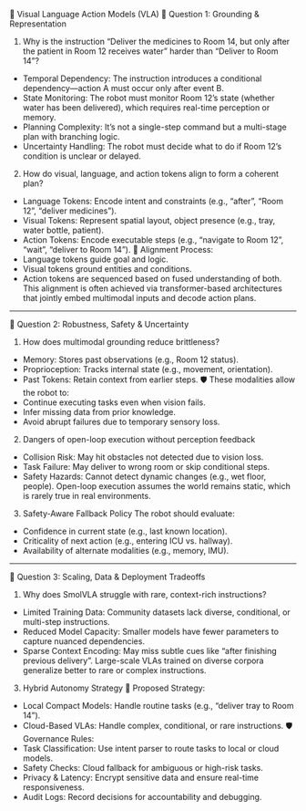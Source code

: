 🤖 Visual Language Action Models (VLA)
📍 Question 1: Grounding & Representation
1. Why is the instruction “Deliver the medicines to Room 14, but only after the patient in Room 12 receives water” harder than “Deliver to Room 14”?
- Temporal Dependency: The instruction introduces a conditional dependency—action A must occur only after event B.
- State Monitoring: The robot must monitor Room 12’s state (whether water has been delivered), which requires real-time perception or memory.
- Planning Complexity: It’s not a single-step command but a multi-stage plan with branching logic.
- Uncertainty Handling: The robot must decide what to do if Room 12’s condition is unclear or delayed.
2. How do visual, language, and action tokens align to form a coherent plan?
- Language Tokens: Encode intent and constraints (e.g., “after”, “Room 12”, “deliver medicines”).
- Visual Tokens: Represent spatial layout, object presence (e.g., tray, water bottle, patient).
- Action Tokens: Encode executable steps (e.g., “navigate to Room 12”, “wait”, “deliver to Room 14”).
🧠 Alignment Process:
- Language tokens guide goal and logic.
- Visual tokens ground entities and conditions.
- Action tokens are sequenced based on fused understanding of both.
This alignment is often achieved via transformer-based architectures that jointly embed multimodal inputs and decode action plans.

__________________________________________________________________________________________________________________________________________


📍 Question 2: Robustness, Safety & Uncertainty
1. How does multimodal grounding reduce brittleness?
- Memory: Stores past observations (e.g., Room 12 status).
- Proprioception: Tracks internal state (e.g., movement, orientation).
- Past Tokens: Retain context from earlier steps.
🛡️ These modalities allow the robot to:
- Continue executing tasks even when vision fails.
- Infer missing data from prior knowledge.
- Avoid abrupt failures due to temporary sensory loss.
2. Dangers of open-loop execution without perception feedback
- Collision Risk: May hit obstacles not detected due to vision loss.
- Task Failure: May deliver to wrong room or skip conditional steps.
- Safety Hazards: Cannot detect dynamic changes (e.g., wet floor, people).
Open-loop execution assumes the world remains static, which is rarely true in real environments.
3. Safety-Aware Fallback Policy
The robot should evaluate:
- Confidence in current state (e.g., last known location).
- Criticality of next action (e.g., entering ICU vs. hallway).
- Availability of alternate modalities (e.g., memory, IMU).

__________________________________________________________________________________________________________________________________________


📍 Question 3: Scaling, Data & Deployment Tradeoffs
1. Why does SmolVLA struggle with rare, context-rich instructions?
- Limited Training Data: Community datasets lack diverse, conditional, or multi-step instructions.
- Reduced Model Capacity: Smaller models have fewer parameters to capture nuanced dependencies.
- Sparse Context Encoding: May miss subtle cues like “after finishing previous delivery”.
Large-scale VLAs trained on diverse corpora generalize better to rare or complex instructions.
3. Hybrid Autonomy Strategy
🧠 Proposed Strategy:
- Local Compact Models: Handle routine tasks (e.g., “deliver tray to Room 14”).
- Cloud-Based VLAs: Handle complex, conditional, or rare instructions.
🛡️ Governance Rules:
- Task Classification: Use intent parser to route tasks to local or cloud models.
- Safety Checks: Cloud fallback for ambiguous or high-risk tasks.
- Privacy & Latency: Encrypt sensitive data and ensure real-time responsiveness.
- Audit Logs: Record decisions for accountability and debugging.

